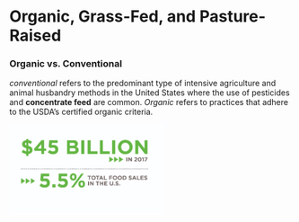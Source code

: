 # Organic, Grass-Fed, and Pasture-Raised

### Organic vs. Conventional

_conventional_ refers to the predominant type of intensive agriculture and animal husbandry methods in the United States where the use of pesticides and **concentrate feed** are common. _Organic_ refers to practices that adhere to the USDA’s certified organic criteria.



![](../.gitbook/assets/screen-shot-2021-02-12-at-11.40.47-pm.png)



